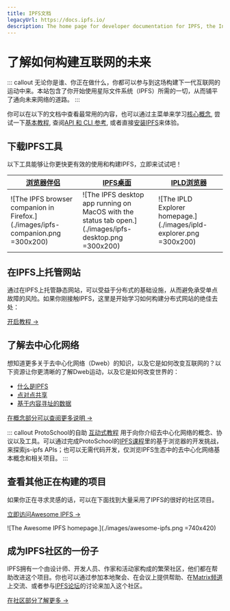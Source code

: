 ```yaml
---
title: IPFS文档
legacyUrl: https://docs.ipfs.io/
description: The home page for developer documentation for IPFS, the InterPlanetary File System.
---
```


# 了解如何构建互联网的未来

::: callout
无论你是谁、你正在做什么，你都可以参与到这场构建下一代互联网的运动中来。本站包含了你开始使用星际文件系统（IPFS）所需的一切，从而铺平了通向未来网络的道路。
:::

你可以在以下的文档中查看最常用的内容，也可以通过主菜单来学习<a href="/concepts/">核心概念</a>, 尝试一下<a href="/how-to/">基本教程</a>, 查阅<a href="/reference/">API 和 CLI 参考</a>, 或者直接<a href="/install/">安装IPFS</a>来体验。

## 下载IPFS工具

以下工具能够让你更快更有效的使用和构建IPFS，立即来试试吧！

| [浏览器伴侣](https://github.com/ipfs-shipyard/ipfs-companion) | [IPFS桌面](https://github.com/ipfs-shipyard/ipfs-desktop) | [IPLD浏览器](https://explore.ipld.io/) |
| ------------------------------------------------------------------------------- | ------------------------------------------------------------------------------------------------------ | ------------------------------------------------------------------- |
| ![The IPFS browser companion in Firefox.](./images/ipfs-companion.png =300x200) | ![The IPFS desktop app running on MacOS with the status tab open.](./images/ipfs-desktop.png =300x200) | ![The IPLD Explorer homepage.](./images/ipld-explorer.png =300x200) |

## 在IPFS上托管网站

通过在IPFS上托管静态网站，可以受益于分布式的基础设施，从而避免承受单点故障的风险。如果你刚接触IPFS，这里是开始学习如何构建分布式网站的绝佳去处：

[开启教程 →](/how-to/websites-on-ipfs/single-page-website/)

## 了解去中心化网络

想知道更多关于去中心化网络（Dweb）的知识，以及它是如何改变互联网的？以下资源让你更清晰的了解Dweb运动，以及它是如何改变世界的：
- [什么是IPFS](/concepts/what-is-ipfs/)
- [点对点共享](/concepts/dht/)
- [基于内容寻址的数据](/concepts/content-addressing/)

[在概念部分可以查阅更多说明 →](/concepts/)

::: callout
ProtoSchool的自助 [互动式教程](https://proto.school/tutorials) 用于向你介绍去中心化网络的概念、协议以及工具。可以通过完成ProtoSchool的[IPFS课程](https://proto.school/course/ipfs)里的基于浏览器的开发挑战，来探索js-ipfs APIs；也可以无需代码开发，仅浏览IPFS生态中的去中心化网络基本概念和相关项目。
:::

## 查看其他正在构建的项目

如果你正在寻求灵感的话，可以在下面找到大量采用了IPFS的很好的社区项目。

[立即访问Awesome IPFS →](https://awesome.ipfs.io/)

![The Awesome IPFS homepage.](./images/awesome-ipfs.png =740x420)

## 成为IPFS社区的一份子

IPFS拥有一个由设计师、开发人员、作家和活动家构成的繁荣社区，他们都在帮助改进这个项目。你也可以通过参加本地聚会、在会议上提供帮助、在[Matrix频道](/community/chat)上交流、或者参与[IPFS论坛](https://discuss.ipfs.io/)的讨论来加入这个社区。

[在社区部分了解更多 →](/community/)

